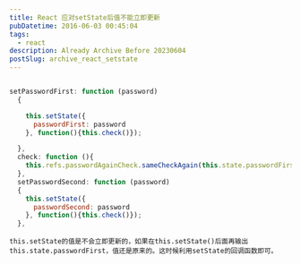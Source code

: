 ```yaml
---
title: React 应对setState后值不能立即更新
pubDatetime: 2016-06-03 00:45:04
tags:
  - react
description: Already Archive Before 20230604
postSlug: archive_react_setstate
---
```


```js

setPasswordFirst: function (password)
  {

    this.setState({
      passwordFirst: password
    }, function(){this.check()});

  },
  check: function (){
    this.refs.passwordAgainCheck.sameCheckAgain(this.state.passwordFirst, this.state.passwordSecond);
  },
  setPasswordSecond: function (password)
  {
    this.setState({
      passwordSecond: password
    }, function(){this.check()});
  },
```

    this.setState的值是不会立即更新的，如果在this.setState()后面再输出this.state.passwordFirst，值还是原来的。这时候利用setState的回调函数即可。
